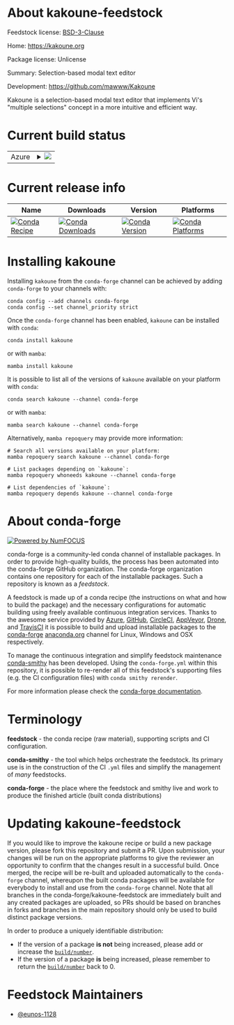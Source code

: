 About kakoune-feedstock
=======================

Feedstock license: [BSD-3-Clause](https://github.com/conda-forge/kakoune-feedstock/blob/main/LICENSE.txt)

Home: https://kakoune.org

Package license: Unlicense

Summary: Selection-based modal text editor

Development: https://github.com/mawww/Kakoune

Kakoune is a selection-based modal text editor that implements Vi's "multiple selections" concept in a more intuitive and efficient way.


Current build status
====================


<table>
    
  <tr>
    <td>Azure</td>
    <td>
      <details>
        <summary>
          <a href="https://dev.azure.com/conda-forge/feedstock-builds/_build/latest?definitionId=23403&branchName=main">
            <img src="https://dev.azure.com/conda-forge/feedstock-builds/_apis/build/status/kakoune-feedstock?branchName=main">
          </a>
        </summary>
        <table>
          <thead><tr><th>Variant</th><th>Status</th></tr></thead>
          <tbody><tr>
              <td>linux_64</td>
              <td>
                <a href="https://dev.azure.com/conda-forge/feedstock-builds/_build/latest?definitionId=23403&branchName=main">
                  <img src="https://dev.azure.com/conda-forge/feedstock-builds/_apis/build/status/kakoune-feedstock?branchName=main&jobName=linux&configuration=linux%20linux_64_" alt="variant">
                </a>
              </td>
            </tr><tr>
              <td>osx_64</td>
              <td>
                <a href="https://dev.azure.com/conda-forge/feedstock-builds/_build/latest?definitionId=23403&branchName=main">
                  <img src="https://dev.azure.com/conda-forge/feedstock-builds/_apis/build/status/kakoune-feedstock?branchName=main&jobName=osx&configuration=osx%20osx_64_" alt="variant">
                </a>
              </td>
            </tr>
          </tbody>
        </table>
      </details>
    </td>
  </tr>
</table>

Current release info
====================

| Name | Downloads | Version | Platforms |
| --- | --- | --- | --- |
| [![Conda Recipe](https://img.shields.io/badge/recipe-kakoune-green.svg)](https://anaconda.org/conda-forge/kakoune) | [![Conda Downloads](https://img.shields.io/conda/dn/conda-forge/kakoune.svg)](https://anaconda.org/conda-forge/kakoune) | [![Conda Version](https://img.shields.io/conda/vn/conda-forge/kakoune.svg)](https://anaconda.org/conda-forge/kakoune) | [![Conda Platforms](https://img.shields.io/conda/pn/conda-forge/kakoune.svg)](https://anaconda.org/conda-forge/kakoune) |

Installing kakoune
==================

Installing `kakoune` from the `conda-forge` channel can be achieved by adding `conda-forge` to your channels with:

```
conda config --add channels conda-forge
conda config --set channel_priority strict
```

Once the `conda-forge` channel has been enabled, `kakoune` can be installed with `conda`:

```
conda install kakoune
```

or with `mamba`:

```
mamba install kakoune
```

It is possible to list all of the versions of `kakoune` available on your platform with `conda`:

```
conda search kakoune --channel conda-forge
```

or with `mamba`:

```
mamba search kakoune --channel conda-forge
```

Alternatively, `mamba repoquery` may provide more information:

```
# Search all versions available on your platform:
mamba repoquery search kakoune --channel conda-forge

# List packages depending on `kakoune`:
mamba repoquery whoneeds kakoune --channel conda-forge

# List dependencies of `kakoune`:
mamba repoquery depends kakoune --channel conda-forge
```


About conda-forge
=================

[![Powered by
NumFOCUS](https://img.shields.io/badge/powered%20by-NumFOCUS-orange.svg?style=flat&colorA=E1523D&colorB=007D8A)](https://numfocus.org)

conda-forge is a community-led conda channel of installable packages.
In order to provide high-quality builds, the process has been automated into the
conda-forge GitHub organization. The conda-forge organization contains one repository
for each of the installable packages. Such a repository is known as a *feedstock*.

A feedstock is made up of a conda recipe (the instructions on what and how to build
the package) and the necessary configurations for automatic building using freely
available continuous integration services. Thanks to the awesome service provided by
[Azure](https://azure.microsoft.com/en-us/services/devops/), [GitHub](https://github.com/),
[CircleCI](https://circleci.com/), [AppVeyor](https://www.appveyor.com/),
[Drone](https://cloud.drone.io/welcome), and [TravisCI](https://travis-ci.com/)
it is possible to build and upload installable packages to the
[conda-forge](https://anaconda.org/conda-forge) [anaconda.org](https://anaconda.org/)
channel for Linux, Windows and OSX respectively.

To manage the continuous integration and simplify feedstock maintenance
[conda-smithy](https://github.com/conda-forge/conda-smithy) has been developed.
Using the ``conda-forge.yml`` within this repository, it is possible to re-render all of
this feedstock's supporting files (e.g. the CI configuration files) with ``conda smithy rerender``.

For more information please check the [conda-forge documentation](https://conda-forge.org/docs/).

Terminology
===========

**feedstock** - the conda recipe (raw material), supporting scripts and CI configuration.

**conda-smithy** - the tool which helps orchestrate the feedstock.
                   Its primary use is in the construction of the CI ``.yml`` files
                   and simplify the management of *many* feedstocks.

**conda-forge** - the place where the feedstock and smithy live and work to
                  produce the finished article (built conda distributions)


Updating kakoune-feedstock
==========================

If you would like to improve the kakoune recipe or build a new
package version, please fork this repository and submit a PR. Upon submission,
your changes will be run on the appropriate platforms to give the reviewer an
opportunity to confirm that the changes result in a successful build. Once
merged, the recipe will be re-built and uploaded automatically to the
`conda-forge` channel, whereupon the built conda packages will be available for
everybody to install and use from the `conda-forge` channel.
Note that all branches in the conda-forge/kakoune-feedstock are
immediately built and any created packages are uploaded, so PRs should be based
on branches in forks and branches in the main repository should only be used to
build distinct package versions.

In order to produce a uniquely identifiable distribution:
 * If the version of a package **is not** being increased, please add or increase
   the [``build/number``](https://docs.conda.io/projects/conda-build/en/latest/resources/define-metadata.html#build-number-and-string).
 * If the version of a package **is** being increased, please remember to return
   the [``build/number``](https://docs.conda.io/projects/conda-build/en/latest/resources/define-metadata.html#build-number-and-string)
   back to 0.

Feedstock Maintainers
=====================

* [@eunos-1128](https://github.com/eunos-1128/)

